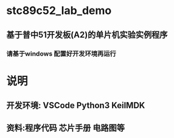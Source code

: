 # stc89c52_lab_demo
## 基于普中51开发板(A2)的单片机实验实例程序
### 请基于windows 配置好开发环境再运行



# 说明
## 开发环境:  VSCode  Python3 KeilMDK

## 资料:程序代码 芯片手册 电路图等


